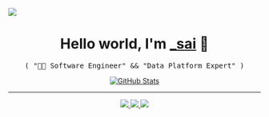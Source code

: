 ![](https://user-images.githubusercontent.com/5880908/92062256-48ad8580-ed66-11ea-8e47-c2d8bfc51891.png)

<p>
  <h1 align="center">
    <b>Hello world, I'm <a href="https://github.com/saimaung">_sai</a> 👋 </b>
  </h1>
  <p align="center">
    <samp>( "👨‍💻 Software Engineer" && "Data Platform Expert" )</samp>
  </p>
</p>

<p align="center">
  <a href="https://github.com/saimaung">
    <img alt="GitHub Stats" src="https://github-readme-stats.vercel.app/api?username=saimaung&show_icons=true&theme=onedark&count_private=true&include_all_commits=true" />
  </a>
</p>

-----
<p align="center">
  <a href="https://github.com/saimaung">
    <img src="https://img.shields.io/badge/GitHub-saimaung-brightgreen" />
  </a>
  <a href="https://www.linkedin.com/in/saiwaimaung/">
    <img src="https://img.shields.io/badge/in-saiwaimaung-blue" />
  </a>
  <a href="https://keybase.io/towei">
    <img src="https://img.shields.io/badge/DockerHub-saiwaimaung-green" />
  </a>
</p>
